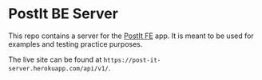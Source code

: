 # PostIt BE Server

This repo contains a server for the [PostIt FE](https://github.com/turingschool-examples/post-it-testing) app. It is meant to be used for examples and testing practice purposes. 

The live site can be found at `https://post-it-server.herokuapp.com/api/v1/`.
